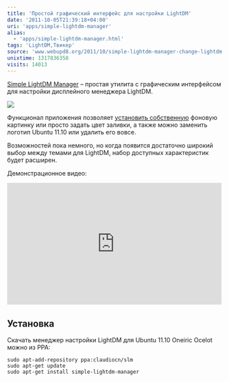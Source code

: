 ```yaml
---
title: 'Простой графический интерфейс для настройки LightDM'
date: '2011-10-05T21:39:18+04:00'
uri: 'apps/simple-lightdm-manager'
alias: 
  - 'apps/simple-lightdm-manager.html'
tags: 'LightDM,Твикер'
source: 'www.webupd8.org/2011/10/simple-lightdm-manager-change-lightdm.html'
unixtime: 1317836358
visits: 14013
---
```

[Simple LightDM Manager](https://launchpad.net/%7Eclaudiocn/+archive/slm/+packages) – простая утилита с графическим интерфейсом для настройки дисплейного менеджера LightDM.

[![](img/2011/10/05/21-00/lightdm-6214395337-o.jpg)](img/2011/10/05/21-00/lightdm-6214395337-o.jpg)

Функционал приложения позволяет [установить собственную](articles/how-to-change-lightdm-login-screen) фоновую картинку или просто задать цвет заливки, а также можно заменить логотип Ubuntu 11.10 или удалить его вовсе.

Возможностей пока немного, но когда появится достаточно широкий выбор между темами для LightDM, набор доступных характеристик будет расширен.

Демонстрационное видео:

<iframe width="500" height="284" src="http://www.youtube.com/embed/wAVvTsXejrg" frameborder="0" allowfullscreen=""></iframe> 

## Установка

Скачать менеджер настройки LightDM для Ubuntu 11.10 Oneiric Ocelot можно из PPA:

```
sudo apt-add-repository ppa:claudiocn/slm 
sudo apt-get update 
sudo apt-get install simple-lightdm-manager
```
